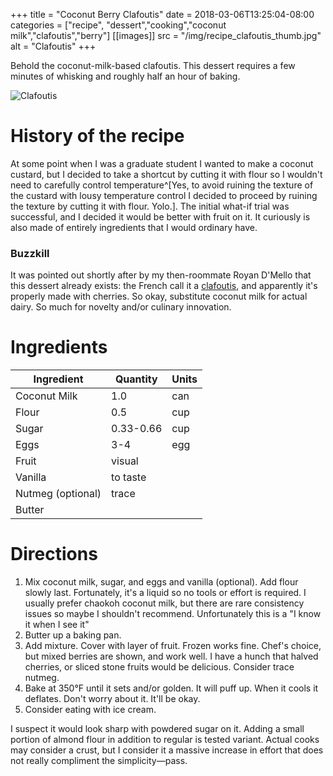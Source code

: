 +++
title = "Coconut Berry Clafoutis"
date = 2018-03-06T13:25:04-08:00
categories = ["recipe", "dessert","cooking","coconut milk","clafoutis","berry"]
[[images]]
 src = "/img/recipe_clafoutis_thumb.jpg"
 alt = "Clafoutis"
+++

Behold the coconut-milk-based clafoutis.  This dessert requires a few minutes of whisking and roughly half an hour of baking.

<!--more-->

![Clafoutis](/img/recipe_clafoutis.jpg)

# History of the recipe

At some point when I was a graduate student I wanted to make a coconut custard, but I decided to take a shortcut by cutting it with flour so I wouldn't need to carefully control temperature^[Yes, to avoid ruining the texture of the custard with lousy temperature control I decided to proceed by ruining the texture by cutting it with flour. Yolo.].
The initial what-if trial was successful, and I decided it would be better with fruit on it.  It curiously is also made of entirely ingredients that I would ordinary have.

### Buzzkill

It was pointed out shortly after by my then-roommate Royan D'Mello that this dessert already exists:  the French call it a [clafoutis](https://www.epicurious.com/recipes/food/views/basic-clafoutis-51208430), and apparently it's properly made with cherries.  So okay, substitute coconut milk for actual dairy.  So much for novelty and/or culinary innovation.

# Ingredients

| Ingredient        | Quantity | Units |
|-------------------|----------|-------|
| Coconut Milk      | 1.0      | can   |
| Flour             | 0.5      | cup   |
| Sugar             | 0.33-0.66| cup   |
| Eggs              | 3-4      | egg   |
| Fruit             | visual   |       |
| Vanilla           | to taste |       |
| Nutmeg (optional) | trace    |       |
| Butter            |          |       |

# Directions

1.  Mix coconut milk, sugar, and eggs and vanilla (optional).  Add flour slowly last.  Fortunately, it's a liquid so no tools or effort is required.  I usually prefer chaokoh coconut milk, but there are rare consistency issues so maybe I shouldn't recommend.  Unfortunately this is a "I know it when I see it"
2.  Butter up a baking pan.
3.  Add mixture.  Cover with layer of fruit.  Frozen works fine.  Chef's choice, but mixed berries are shown, and work well.  I have a hunch that halved cherries, or sliced stone fruits would be delicious.  Consider trace nutmeg.
4.  Bake at 350&deg;F until it sets and/or golden.  It will puff up.  When it cools it deflates.  Don't worry about it.  It'll be okay.
5. Consider eating with ice cream.

I suspect it would look sharp with powdered sugar on it.  Adding a small portion of almond flour in addition to regular is tested variant.  Actual cooks may consider a crust, but I consider it a massive increase in effort that does not really compliment the simplicity&mdash;pass.

